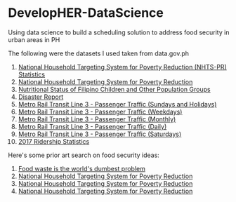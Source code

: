 # DevelopHER-DataScience
Using data science to build a scheduling solution to address food security in urban areas in PH

The following were the datasets I used taken from data.gov.ph

1) [National Household Targeting System for Poverty Reduction (NHTS-PR) Statistics](https://data.gov.ph/?q=dataset/national-household-targeting-system-poverty-reduction-nhts-pr-statistics)
2) [National Household Targeting System for Poverty Reduction](https://data.gov.ph/?q=dataset/national-household-targeting-system-poverty-reduction)
3) [Nutritional Status of Filipino Children and Other Population Groups](https://data.gov.ph/?q=dataset/nutritional-status-filipino-children-and-other-population-groups)
4) [Disaster Report](https://data.gov.ph/?q=dataset/disaster-report)
5) [Metro Rail Transit Line 3 - Passenger Traffic (Sundays and Holidays)](https://data.gov.ph/?q=dataset/metro-rail-transit-line-3-passenger-traffic-sundays-and-holidays)
6) [Metro Rail Transit Line 3 - Passenger Traffic (Weekdays)](https://data.gov.ph/?q=dataset/metro-rail-transit-line-3-passenger-traffic-weekdays)
7) [Metro Rail Transit Line 3 - Passenger Traffic (Monthly)](https://data.gov.ph/?q=dataset/metro-rail-transit-line-3-passenger-traffic-monthly)
8) [Metro Rail Transit Line 3 - Passenger Traffic (Daily)](https://data.gov.ph/?q=dataset/metro-rail-transit-line-3-passenger-traffic-daily)
9) [Metro Rail Transit Line 3 - Passenger Traffic (Saturdays)](https://data.gov.ph/?q=dataset/metro-rail-transit-line-3-passenger-traffic-saturdays)
10) [2017 Ridership Statistics](https://data.gov.ph/?q=dataset/2017-ridership-statistics)

Here's some prior art search on food security ideas:

1) [Food waste is the world's dumbest problem](https://www.youtube.com/watch?v=6RlxySFrkIM)
2) [National Household Targeting System for Poverty Reduction](https://data.gov.ph/?q=dataset/national-household-targeting-system-poverty-reduction-nhts-pr-statistics)
2) [National Household Targeting System for Poverty Reduction](https://data.gov.ph/?q=dataset/national-household-targeting-system-poverty-reduction-nhts-pr-statistics)
2) [National Household Targeting System for Poverty Reduction](https://data.gov.ph/?q=dataset/national-household-targeting-system-poverty-reduction-nhts-pr-statistics)
